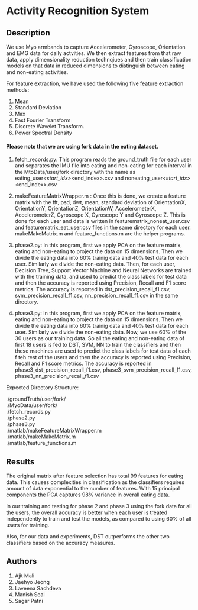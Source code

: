 
# Activity Recognition System

## Description
We use Myo armbands to capture Accelerometer, Gyroscope, Orientation and EMG data for daily actvities. We then extract features from that raw data, apply dimensionality reduction technqiues and then train classification models on that data in reduced dimensions to distinguish between eating and non-eating activities.

For feature extraction, we have used the following five feature extraction methods:

1. Mean
2. Standard Deviation
3. Max
4. Fast Fourier Transform
5. Discrete Wavelet Transform.
6. Power Spectral Density

#### Please note that we are using fork data in the eating dataset.

1. fetch_records.py: This program reads the ground_truth file for each user and separates the IMU file into eating and non-eating for each interval in the MtoData/user/fork directory with the name as eating_user<number>_<start_idx>_<end_index>.csv and noneating_user<number>_<start_idx>_<end_index>.csv

2. makeFeatureMatrixWrapper.m : Once this is done, we create a feature matrix with the fft, psd, dwt, mean, standard deviation of OrientationX, OrientationY, OrientationZ, OrientationW, AccelerometerX, AccelerometerZ, Gyroscope X, Gyroscope Y and Gyroscope Z.
This is done for each user and data is written in featurematrix_noneat_user<number>.csv and featurematrix_eat_user<number>.csv files in the same directory for each user. makeMakeMatrix.m and feature_functions.m are the helper programs.

3. phase2.py: In this program, first we apply PCA on the feature matrix, eating and non-eating to project the data on 15 dimensions.  Then we divide the eating data into 60% trainig data and 40% test data for each user. Similarly we divide the non-eating data.
Then, for each user, Decision Tree, Support Vector Machine and Neural Networks are trained with the training data, and used to predict the class labels for test data and then the accuracy is reported using Precision, Recall and F1 score metrics. The accuracy is reported in dst_precision_recall_f1.csv, svm_precision_recall_f1.csv, nn_precision_recall_f1.csv in the same directory.

4. phase3.py: In this program, first we apply PCA on the feature matrix, eating and non-eating to project the data on 15 dimensions.  Then we divide the eating data into 60% trainig data and 40% test data for each user. Similarly we divide the non-eating data.
Now, we use 60% of the 30 users as our training data. So all the eating and non-eating data of first 18 users is fed to DST, SVM, NN to train the classifiers and then these machines are used to predict the class labels for test data of each f teh rest of the users and then the accuracy is reported using Precision, Recall and F1 score metrics. The accuracy is reported in phase3_dst_precision_recall_f1.csv, phase3_svm_precision_recall_f1.csv, phase3_nn_precision_recall_f1.csv

Expected Directory Structure:

./groundTruth/user<number>/fork/<file>  
./MyoData/user<number>/fork/<file>  
./fetch_records.py  
./phase2.py  
./phase3.py  
./matlab/makeFeatureMatrixWrapper.m  
./matlab/makeMakeMatrix.m  
./matlab/feature_functions.m  

## Results

The original matrix after feature selection has total 99 features for eating data. This causes complexities in classification as the classifiers requires amount of data exponential to the number of features. With 15 principal components the PCA captures 98% variance in overall eating data.

In our training and testing for phase 2 and phase 3 using the fork data for all the users, the overall accuracy is better when each user is treated independently to train and test the models, as compared to using 60% of all users for training.

Also, for our data and experiments, DST outperforms the other two classifiers based on the accuracy measures.

## Authors  
1. Ajit Mali  
2. Jaehyo Jeong  
3. Laveena Sachdeva  
4. Manish Seal  
5. Sagar Patni  

